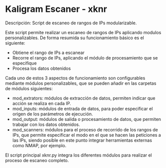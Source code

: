 # Kaligram Escaner - xknr

Descripción: Script de escaneo de rangos de IPs modularizable.

Este script permite realizar un escaneo de rangos de IPs aplicando modulos personalizables. De forma resumida su
funcionamiento básico es el siguiente:
 - Obtiene el rango de IPs a escanear
 - Recorre el rango de IPs, aplicando el módulo de procesamiento que se especifique
 - Procesa los datos obtenidos

Cada uno de estos 3 aspectos de funcionamiento son configurables mediante módulos personalizables, que se pueden añadir
en las carpetas de módulos siguientes:

 - mod_extrators: módulos de extracción de datos, permiten indicar que acción se realiza en cada IP.
 - mod_inputs: módulos de entrada de datos, para poder especificar el origen de los parámetros de ejecución.
 - mod_output: módulos de salida o procesamiento de datos, que permiten trabajar con los datos obtenidos.
 - mod_scanners: módulos para el proceso de recorrido de los rangos de IPs, que permite especificar el modo en el que
  se hacen las peticiones a las IPs, siendo posible en este punto integrar herramientas externas como NMAP, por ejemplo.

El script principal xknr.py integra los diferentes módulos para realizar el proceso de escaneo completo.